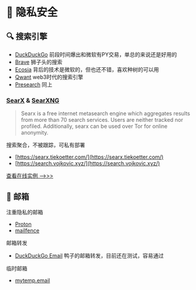 # 🌚 隐私安全

## 🔍 搜索引擎

- [DuckDuckGo](https://duck.com/) 前段时间爆出和微软有PY交易，单总的来说还是好用的
- [Brave](https://search.brave.com/) 狮子头的搜索
- [Ecosia](https://ecosia.org/) 背后的技术是微软的，但也还不错，喜欢种树的可以用
- [Qwant](https://qwant.com/) web3时代的搜索引擎
- [Presearch](https://presearch.com/) 同上

### [SearX](https://github.com/searx/searx) & [SearXNG](https://github.com/searxng/searxng)

> Searx is a free internet metasearch engine which aggregates results from more than 70 search services. Users are neither tracked nor profiled. Additionally, searx can be used over Tor for online anonymity.

搜索聚合，不被跟踪，可私有部署

- [https://searx.tiekoetter.com/](https://searx.tiekoetter.com/)
- [https://search.vojkovic.xyz/](https://search.vojkovic.xyz/)

[查看在线实例 -->>> ](https://searx.space/)

## 📧 邮箱

注重隐私的邮箱

- [Proton](https://proton.me/)
- [mailfence](https://mailfence.com/)

邮箱转发

- [DuckDuckGo Email](https://duckduckgo.com/email) 鸭子的邮箱转发，目前还在测试，容易通过

临时邮箱

- [mytemp.email](https://mytemp.email/)
